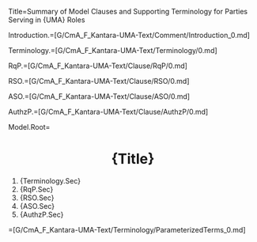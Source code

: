 Title=Summary of Model Clauses and Supporting Terminology for Parties Serving in {UMA} Roles

Introduction.=[G/CmA_F_Kantara-UMA-Text/Comment/Introduction_0.md]

Terminology.=[G/CmA_F_Kantara-UMA-Text/Terminology/0.md]

RqP.=[G/CmA_F_Kantara-UMA-Text/Clause/RqP/0.md]

RSO.=[G/CmA_F_Kantara-UMA-Text/Clause/RSO/0.md]

ASO.=[G/CmA_F_Kantara-UMA-Text/Clause/ASO/0.md]
 
AuthzP.=[G/CmA_F_Kantara-UMA-Text/Clause/AuthzP/0.md]

Model.Root=<h1 align="center">{Title}</h1><ol><li>{Terminology.Sec}<li>{RqP.Sec}<li>{RSO.Sec}<li>{ASO.Sec}<li>{AuthzP.Sec}</ol>

=[G/CmA_F_Kantara-UMA-Text/Terminology/ParameterizedTerms_0.md]
